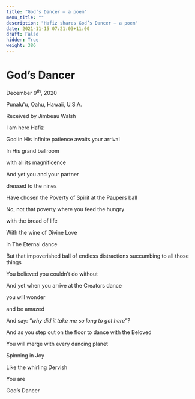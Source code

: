 ```yaml
---
title: "God’s Dancer – a poem"
menu_title: ""
description: "Hafiz shares God’s Dancer – a poem"
date: 2021-11-15 07:21:03+11:00
draft: False
hidden: True
weight: 386
---
```

# God’s Dancer

December 9<sup>th</sup>, 2020

Punalu'u, Oahu, Hawaii, U.S.A.

Received by Jimbeau Walsh



I am here Hafiz 

God in His infinite patience awaits your arrival 

In His grand ballroom 

with all its magnificence

And yet you and your partner

dressed to the nines

Have chosen the Poverty of Spirit at the Paupers ball  

No, not that poverty where you feed the hungry 

with the bread of life

With the wine of Divine Love 

in The Eternal dance

But that impoverished ball of endless distractions 
succumbing to all those things

You believed you couldn’t do without

And yet when you arrive at the Creators dance

you will wonder

and be amazed  

And say: *“why did it take me so long to get here”?*

And as you step out on the floor to dance with the Beloved

You will merge with every dancing planet 

Spinning in Joy 

Like the whirling Dervish

You are

God’s Dancer 